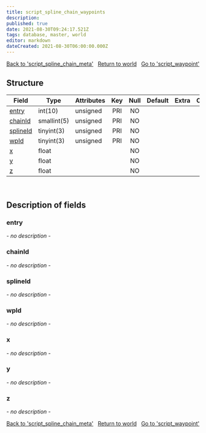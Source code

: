 ```yaml
---
title: script_spline_chain_waypoints
description: 
published: true
date: 2021-08-30T09:24:17.521Z
tags: database, master, world
editor: markdown
dateCreated: 2021-08-30T06:00:00.000Z
---
```


<a href="https://dev.trinitycore.info/en/database/master/world/script_spline_chain_meta" class="mt-5 v-btn v-btn--depressed v-btn--flat v-btn--outlined theme--light v-size--default darkblue--text text--lighten-3"><span class="v-btn__content"><i aria-hidden="true" class="v-icon notranslate v-icon--left mdi mdi-arrow-left theme--light"></i><span>Back to 'script_spline_chain_meta'</span></span></a>&nbsp;&nbsp;&nbsp;<a href="https://dev.trinitycore.info/en/database/master/world/home" class="mt-5 v-btn v-btn--depressed v-btn--flat v-btn--outlined theme--light v-size--default darkblue--text text--lighten-3"><span class="v-btn__content"><i aria-hidden="true" class="v-icon notranslate v-icon--left mdi mdi-home-outline theme--light"></i><span>Return to world</span></span></a>&nbsp;&nbsp;&nbsp;<a href="https://dev.trinitycore.info/en/database/master/world/script_waypoint" class="mt-5 v-btn v-btn--depressed v-btn--flat v-btn--outlined theme--light v-size--default darkblue--text text--lighten-3"><span class="v-btn__content"><span>Go to 'script_waypoint'</span><i aria-hidden="true" class="v-icon notranslate v-icon--right mdi mdi-arrow-right theme--light"></i></span></a>

## Structure

| Field | Type | Attributes | Key | Null | Default | Extra | Comment |
| --- | --- | --- | :---: | :---: | --- | --- | --- |
| [entry](#entry) | int(10) | unsigned | PRI | NO |  |  |  |
| [chainId](#chainId) | smallint(5) | unsigned | PRI | NO |  |  |  |
| [splineId](#splineId) | tinyint(3) | unsigned | PRI | NO |  |  |  |
| [wpId](#wpId) | tinyint(3) | unsigned | PRI | NO |  |  |  |
| [x](#x) | float |  |  | NO |  |  |  |
| [y](#y) | float |  |  | NO |  |  |  |
| [z](#z) | float |  |  | NO |  |  |  |
&nbsp;
## Description of fields

### entry
*- no description -*
&nbsp;

### chainId
*- no description -*
&nbsp;

### splineId
*- no description -*
&nbsp;

### wpId
*- no description -*
&nbsp;

### x
*- no description -*
&nbsp;

### y
*- no description -*
&nbsp;

### z
*- no description -*
&nbsp;

<a href="https://dev.trinitycore.info/en/database/master/world/script_spline_chain_meta" class="mt-5 v-btn v-btn--depressed v-btn--flat v-btn--outlined theme--light v-size--default darkblue--text text--lighten-3"><span class="v-btn__content"><i aria-hidden="true" class="v-icon notranslate v-icon--left mdi mdi-arrow-left theme--light"></i><span>Back to 'script_spline_chain_meta'</span></span></a>&nbsp;&nbsp;&nbsp;<a href="https://dev.trinitycore.info/en/database/master/world/home" class="mt-5 v-btn v-btn--depressed v-btn--flat v-btn--outlined theme--light v-size--default darkblue--text text--lighten-3"><span class="v-btn__content"><i aria-hidden="true" class="v-icon notranslate v-icon--left mdi mdi-home-outline theme--light"></i><span>Return to world</span></span></a>&nbsp;&nbsp;&nbsp;<a href="https://dev.trinitycore.info/en/database/master/world/script_waypoint" class="mt-5 v-btn v-btn--depressed v-btn--flat v-btn--outlined theme--light v-size--default darkblue--text text--lighten-3"><span class="v-btn__content"><span>Go to 'script_waypoint'</span><i aria-hidden="true" class="v-icon notranslate v-icon--right mdi mdi-arrow-right theme--light"></i></span></a>

